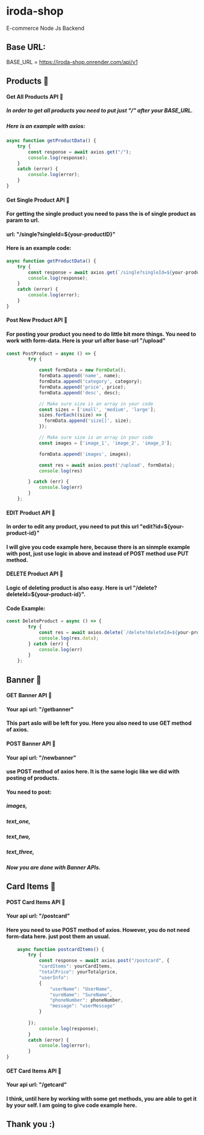 # iroda-shop
E-commerce Node Js Backend

## Base URL:

BASE_URL = https://iroda-shop.onrender.com/api/v1

## Products 📗

#### Get All Products API 🌱

##### In order to get all products you need to put just "/" after your BASE_URL. 
##### Here is an example with axios:

```javascript
async function getProductData() {
	try {
		const response = await axios.get("/");
		console.log(response);
	}
	catch (error) {
		console.log(error);
	}
}
```
#### Get Single Product API 🌱

#### For getting the single product you need to pass the is of single product as param to url.
#### url: "/single?singleId=${your-productID}"
#### Here is an example code: 

```javascript
async function getProductData() {
	try {
		const response = await axios.get(`/single?singleId=${your-productID}`);
		console.log(response);
	}
	catch (error) {
		console.log(error);
	}
}
```

#### Post New Product API 🌱
#### For posting your product you need to do little bit more things. You need to work with form-data. Here is your url after base-url "/upload"

```javascript
const PostProduct = async () => {
        try {

            const formData = new FormData();
            formData.append('name', name);
            formData.append('category', category);
            formData.append('price', price);
            formData.append('desc', desc);

            // Make sure size is an array in your code
            const sizes = ['small', 'medium', 'large'];
            sizes.forEach((size) => {
              formData.append('size[]', size);
            });

            // Make sure size is an array in your code
            const images = ['image_1', 'image_2', 'image_3'];

            formData.append('images', images);

            const res = await axios.post('/upload', formData);
            console.log(res)

        } catch (err) {
            console.log(err)
        }
    };
```

#### EDIT Product API 🌱
#### In order to edit any product, you need to put this url "edit?id=${your-product-id}"
#### I will give you code example here, because there is an sinmple example with post, just use logic in above and instead of POST method use PUT method.


#### DELETE Product API 🌱
#### Logic of deleting product is also easy. Here is url "/delete?deleteId=${your-product-id}".

#### Code Example:

```javascript
const DeleteProduct = async () => {
        try {
            const res = await axios.delete(`/delete?deleteId=${your-product-id}`);
            console.log(res.data);
        } catch (err) {
            console.log(err)
        }
    };
```

## Banner 📗

#### GET Banner API 🌱

#### Your api url: "/getbanner"
#### This part aslo will be left for you. Here you also need to use GET method of axios.

#### POST Banner API 🌱
#### Your api url: "/newbanner"
#### use POST method of axios here. It is the same logic like we did with posting of products.
#### You need to post:
  ##### images,
  ##### text_one,
  ##### text_two,
  ##### text_three,

##### Now you are done with Banner APIs.



## Card Items 📗

#### POST Card Items API 🌱
#### Your api url: "/postcard"
#### Here you need to use POST method of axios. However, you do not need form-data here. just post them an usual.
```javascript
    async function postcardItems() {
    	try {
    		const response = await axios.post("/postcard", {
            "cardItems": yourCardItems,
            "totalPrice": yourTotalprice,
            "userInfo": 
            {
                "userName": "UserName",
                "sureName": "SureName",
                "phoneNumber": phoneNumber,
                "message": "userMessage"
            }
    
        });
    		console.log(response);
    	}
    	catch (error) {
    		console.log(error);
    	}
}
```

#### GET Card Items API 🌱
#### Your api url: "/getcard"
#### I think, until here by working with some get methods, you are able to get it by your self. I am going to give code example here.


## Thank you :)






